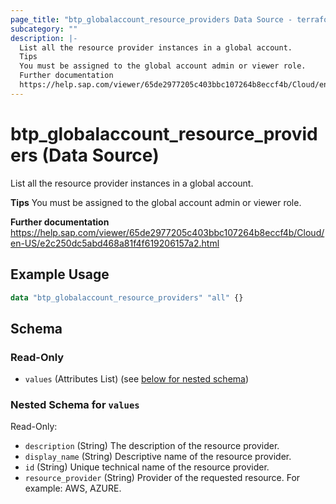 ```yaml
---
page_title: "btp_globalaccount_resource_providers Data Source - terraform-provider-btp"
subcategory: ""
description: |-
  List all the resource provider instances in a global account.
  Tips
  You must be assigned to the global account admin or viewer role.
  Further documentation
  https://help.sap.com/viewer/65de2977205c403bbc107264b8eccf4b/Cloud/en-US/e2c250dc5abd468a81f4f619206157a2.html
---
```


# btp_globalaccount_resource_providers (Data Source)

List all the resource provider instances in a global account.

__Tips__
You must be assigned to the global account admin or viewer role.

__Further documentation__
https://help.sap.com/viewer/65de2977205c403bbc107264b8eccf4b/Cloud/en-US/e2c250dc5abd468a81f4f619206157a2.html

## Example Usage

```terraform
data "btp_globalaccount_resource_providers" "all" {}
```

<!-- schema generated by tfplugindocs -->
## Schema

### Read-Only

- `values` (Attributes List) (see [below for nested schema](#nestedatt--values))

<a id="nestedatt--values"></a>
### Nested Schema for `values`

Read-Only:

- `description` (String) The description of the resource provider.
- `display_name` (String) Descriptive name of the resource provider.
- `id` (String) Unique technical name of the resource provider.
- `resource_provider` (String) Provider of the requested resource. For example: AWS, AZURE.